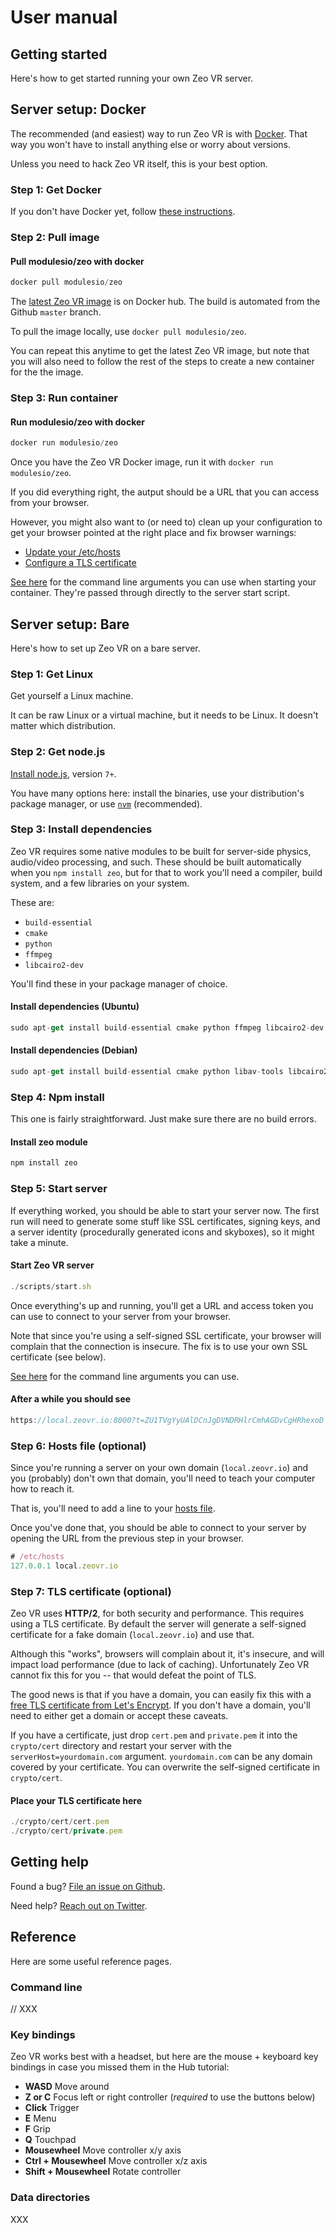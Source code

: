 # User manual

## Getting started

Here's how to get started running your own Zeo VR server.

## Server setup: Docker

The recommended (and easiest) way to run Zeo VR is with [Docker](https://docker.com). That way you won't have to install anything else or worry about versions.

Unless you need to hack Zeo VR itself, this is your best option.

### Step 1: Get Docker

If you don't have Docker yet, follow [these instructions](https://docs.docker.com/engine/getstarted/step_one/).

### Step 2: Pull image

#### Pull modulesio/zeo with docker

```javascript
docker pull modulesio/zeo
```

The [latest Zeo VR image](https://hub.docker.com/r/modulesio/zeo/) is on Docker hub. The build is automated from the Github `master` branch.

To pull the image locally, use `docker pull modulesio/zeo`.

You can repeat this anytime to get the latest Zeo VR image, but note that you will also need to follow the rest of the steps to create a new container for the the image.

### Step 3: Run container

#### Run modulesio/zeo with docker

```javascript
docker run modulesio/zeo
```

Once you have the Zeo VR Docker image, run it with `docker run modulesio/zeo`.

If you did everything right, the autput should be a URL that you can access from your browser.

However, you might also want to (or need to) clean up your configuration to get your browser pointed at the right place and fix browser warnings:

- [Update your /etc/hosts](#step-6-hosts-file-optional)
- [Configure a TLS certificate](#step-7-tls-certificate-optional)

[See here](#command-line) for the command line arguments you can use when starting your container. They're passed through directly to the server start script.

## Server setup: Bare

Here's how to set up Zeo VR on a bare server.

### Step 1: Get Linux

Get yourself a Linux machine.

It can be raw Linux or a virtual machine, but it needs to be Linux. It doesn't matter which distribution.

### Step 2: Get node.js

[Install node.js](https://nodejs.org/en/download/), version `7+`.

You have many options here: install the binaries, use your distribution's package manager, or use [`nvm`](https://github.com/creationix/nvm) (recommended).

### Step 3: Install dependencies

Zeo VR requires some native modules to be built for server-side physics, audio/video processing, and such. These should be built automatically when you `npm install zeo`, but for that to work you'll need a compiler, build system, and a few libraries on your system.

These are:

- `build-essential`
- `cmake`
- `python`
- `ffmpeg`
- `libcairo2-dev`

You'll find these in your package manager of choice.

#### Install dependencies (Ubuntu)

```javascript
sudo apt-get install build-essential cmake python ffmpeg libcairo2-dev
```

#### Install dependencies (Debian)

```javascript
sudo apt-get install build-essential cmake python libav-tools libcairo2-dev
```

### Step 4: Npm install

This one is fairly straightforward. Just make sure there are no build errors.

#### Install zeo module

```javascript
npm install zeo
```

### Step 5: Start server

If everything worked, you should be able to start your server now. The first run will need to generate some stuff like SSL certificates, signing keys, and a server identity (procedurally generated icons and skyboxes), so it might take a minute.

#### Start Zeo VR server

```javascript
./scripts/start.sh
```

Once everything's up and running, you'll get a URL and access token you can use to connect to your server from your browser.

Note that since you're using a self-signed SSL certificate, your browser will complain that the connection is insecure. The fix is to use your own SSL certificate (see below).

[See here](#command-line) for the command line arguments you can use.

#### After a while you should see

```javascript
https://local.zeovr.io:8000?t=ZU1TVgYyUAlDCnJgDVNDRHlrCmhAGDvCgHRhexoD
```

### Step 6: Hosts file (optional)

Since you're running a server on your own domain (`local.zeovr.io`) and you (probably) don't own that domain, you'll need to teach your computer how to reach it.

That is, you'll need to add a line to your [hosts file](https://en.wikipedia.org/wiki/Hosts_(file)).

Once you've done that, you should be able to connect to your server by opening the URL from the previous step in your browser.

```javascript
# /etc/hosts
127.0.0.1 local.zeovr.io
```

### Step 7: TLS certificate (optional)

Zeo VR uses **HTTP/2**, for both security and performance. This requires using a TLS certificate. By default the server will generate a self-signed certificate for a fake domain (`local.zeovr.io`) and use that.

Although this "works", browsers will complain about it, it's insecure, and will impact load performance (due to lack of caching). Unfortunately Zeo VR cannot fix this for you -- that would defeat the point of TLS.

The good news is that if you have a domain, you can easily fix this with a [free TLS certificate from Let's Encrypt](https://certbot.eff.org/). If you don't have a domain, you'll need to either get a domain or accept these caveats.

If you have a certificate, just drop `cert.pem` and `private.pem` it into the `crypto/cert` directory and restart your server with the `serverHost=yourdomain.com` argument. `yourdomain.com` can be any domain covered by your certificate. You can overwrite the self-signed certificate in `crypto/cert`.

#### Place your TLS certificate here

```javascript
./crypto/cert/cert.pem
./crypto/cert/private.pem
```

## Getting help

Found a bug? [File an issue on Github](https://github.com/modulesio/zeo/issues).

Need help? [Reach out on Twitter](https://twitter.com/modulesio).

## Reference

Here are some useful reference pages.

### Command line

// XXX

### Key bindings

Zeo VR works best with a headset, but here are the mouse + keyboard key bindings in case you missed them in the Hub tutorial:

- **WASD** Move around
- **Z or C** Focus left or right controller (_required_ to use the buttons below)
- **Click** Trigger
- **E** Menu
- **F** Grip
- **Q** Touchpad
- **Mousewheel** Move controller x/y axis
- **Ctrl + Mousewheel** Move controller x/z axis
- **Shift + Mousewheel** Rotate controller

### Data directories

XXX
